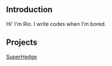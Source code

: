 ## Introduction
Hi' I'm Rio. I write codes when I'm bored.

## Projects
[SuperHedge](https://rio6.github.io/SuperHedge)
